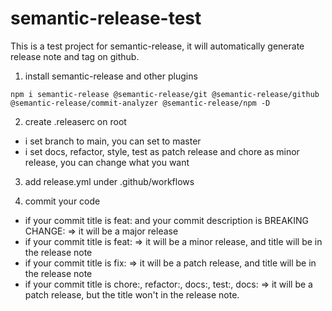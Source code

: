 # semantic-release-test
This is a test project for semantic-release, it will automatically generate release note and tag on github.

1. install semantic-release and other plugins
```
npm i semantic-release @semantic-release/git @semantic-release/github @semantic-release/commit-analyzer @semantic-release/npm -D
```

2. create .releaserc on root
* i set branch to main, you can set to master
* i set docs, refactor, style, test as patch release and chore as minor release, you can change what you want
3. add release.yml under .github/workflows


4. commit your code

* if your commit title is feat: and your commit description is BREAKING CHANGE: 
=> it will be a major release
* if your commit title is feat: => it will be a minor release, and title will be in the release note
* if your commit title is fix: => it will be a patch release, and title will be in the release note
* if your commit title is chore:, refactor:, docs:, test:, docs: => it will be a patch release, but the title won't in the release note.
